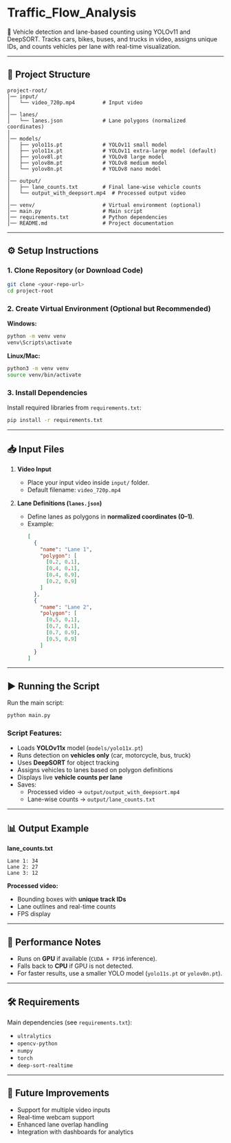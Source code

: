 # Traffic_Flow_Analysis
🚗 Vehicle detection and lane-based counting using YOLOv11 and DeepSORT. Tracks cars, bikes, buses, and trucks in video, assigns unique IDs, and counts vehicles per lane with real-time visualization.

---

## 📂 Project Structure

```
project-root/
│── input/
│   └── video_720p.mp4         # Input video
│
│── lanes/
│   └── lanes.json             # Lane polygons (normalized coordinates)
│
│── models/
│   ├── yolo11s.pt             # YOLOv11 small model
│   ├── yolo11x.pt             # YOLOv11 extra-large model (default)
│   ├── yolov8l.pt             # YOLOv8 large model
│   ├── yolov8m.pt             # YOLOv8 medium model
│   └── yolov8n.pt             # YOLOv8 nano model
│
│── output/
│   ├── lane_counts.txt        # Final lane-wise vehicle counts
│   └── output_with_deepsort.mp4  # Processed output video
│
│── venv/                      # Virtual environment (optional)
│── main.py                    # Main script
│── requirements.txt           # Python dependencies
│── README.md                  # Project documentation
```

---

## ⚙️ Setup Instructions

### 1. Clone Repository (or Download Code)
```bash
git clone <your-repo-url>
cd project-root
```

### 2. Create Virtual Environment (Optional but Recommended)
**Windows:**
```bash
python -m venv venv
venv\Scripts\activate
```

**Linux/Mac:**
```bash
python3 -m venv venv
source venv/bin/activate
```

### 3. Install Dependencies
Install required libraries from `requirements.txt`:
```bash
pip install -r requirements.txt
```

---

## 📥 Input Files

1. **Video Input**
   - Place your input video inside `input/` folder.
   - Default filename: `video_720p.mp4`

2. **Lane Definitions (`lanes.json`)**
   - Define lanes as polygons in **normalized coordinates (0–1)**.
   - Example:
     ```json
     [
       {
         "name": "Lane 1",
         "polygon": [
           [0.2, 0.1],
           [0.4, 0.1],
           [0.4, 0.9],
           [0.2, 0.9]
         ]
       },
       {
         "name": "Lane 2",
         "polygon": [
           [0.5, 0.1],
           [0.7, 0.1],
           [0.7, 0.9],
           [0.5, 0.9]
         ]
       }
     ]
     ```

---

## ▶️ Running the Script

Run the main script:
```bash
python main.py
```

### Script Features:
- Loads **YOLOv11x** model (`models/yolo11x.pt`)  
- Runs detection on **vehicles only** (car, motorcycle, bus, truck)  
- Uses **DeepSORT** for object tracking  
- Assigns vehicles to lanes based on polygon definitions  
- Displays live **vehicle counts per lane**  
- Saves:
  - Processed video → `output/output_with_deepsort.mp4`
  - Lane-wise counts → `output/lane_counts.txt`

---

## 📊 Output Example

**lane_counts.txt**
```
Lane 1: 34
Lane 2: 27
Lane 3: 12
```

**Processed video:**  
- Bounding boxes with **unique track IDs**
- Lane outlines and real-time counts
- FPS display

---

## 🚀 Performance Notes
- Runs on **GPU** if available (`CUDA + FP16` inference).  
- Falls back to **CPU** if GPU is not detected.  
- For faster results, use a smaller YOLO model (`yolo11s.pt` or `yolov8n.pt`).  

---

## 🛠️ Requirements

Main dependencies (see `requirements.txt`):
- `ultralytics`
- `opencv-python`
- `numpy`
- `torch`
- `deep-sort-realtime`

---

## 🎯 Future Improvements
- Support for multiple video inputs  
- Real-time webcam support  
- Enhanced lane overlap handling  
- Integration with dashboards for analytics  
